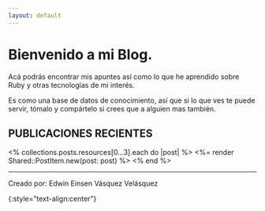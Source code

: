```yaml
---
layout: default
---
```


<h1 class="dark:text-white">Bienvenido a mi Blog.</h1>

Acá podrás encontrar mis apuntes así como lo que he aprendido sobre Ruby y otras tecnologías de mi interés.

Es como una base de datos de conocimiento, así que si lo que ves te puede servir, tómalo y compártelo si crees que a alguien mas también.

<h2 class="dark:text-white">PUBLICACIONES RECIENTES</h2>

<div class="mt-10 space-y-10 border-t border-gray-200 pt-10 not-prose dark:text-white">
  <% collections.posts.resources[0...3].each do |post| %>
    <%= render Shared::PostItem.new(post: post) %>
  <% end %>
</div>

----

<div class="dark:text-white">
  <p>Creado por: Edwin Einsen Vásquez Velásquez</p>
</div>
{:style="text-align:center"}
